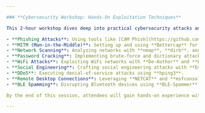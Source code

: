 ```yaml
---

### **Cybersecurity Workshop: Hands-On Exploitation Techniques**

This 2-hour workshop dives deep into practical cybersecurity attacks and defense mechanisms. Participants will explore key exploitation tools and techniques used in real-world scenarios, focusing on:

- **Phishing Attacks**: Using tools like [CAM Phish](https://github.com/techchipnet/CamPhish) and [Phishing tool](https://github.com/mamba-9mm/phishing) to simulate phishing campaigns.
- **MITM (Man-in-the-Middle)**: Setting up and using **Bettercap** for network interception.
- **Network Scanning**: Analyzing networks with **nmap**, **dirb**, and **FING**.
- **Password Cracking**: Implementing brute-force and dictionary attacks using **Hashcat** and **Hydra**.
- **WiFi Attacks**: Exploiting WiFi networks with **De-Author** and **Evil Twin** tools.
- **Social Engineering**: Crafting social engineering attacks with **Email Phisher (SET)**.
- **DDoS**: Executing denial-of-service attacks using **hping3**.
- **Remote Desktop Connections**: Leveraging **NETCAT** and **msfconsole** for remote access.
- **BLE Spamming**: Disrupting Bluetooth devices using **BLE-Spammer** tools.

By the end of this session, attendees will gain hands-on experience with offensive and defensive security techniques, equipping them with the skills to safeguard and evaluate system vulnerabilities.

---
```

